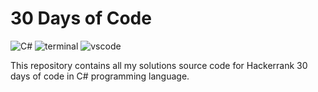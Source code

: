 # 30 Days of Code
![C#](https://img.shields.io/badge/C%23-239120?logo=c-sharp&logoColor=white)
![terminal](https://img.shields.io/badge/Windows%20Terminal-4D4D4D?logo=Windows%20terminal&logoColor=white)
![vscode](https://img.shields.io/badge/Visual_Studio_Code-0078D4?&logo=visual%20studio%20code&logoColor=white)

This repository contains all my solutions source code for Hackerrank 30 days of code in C# programming language.

